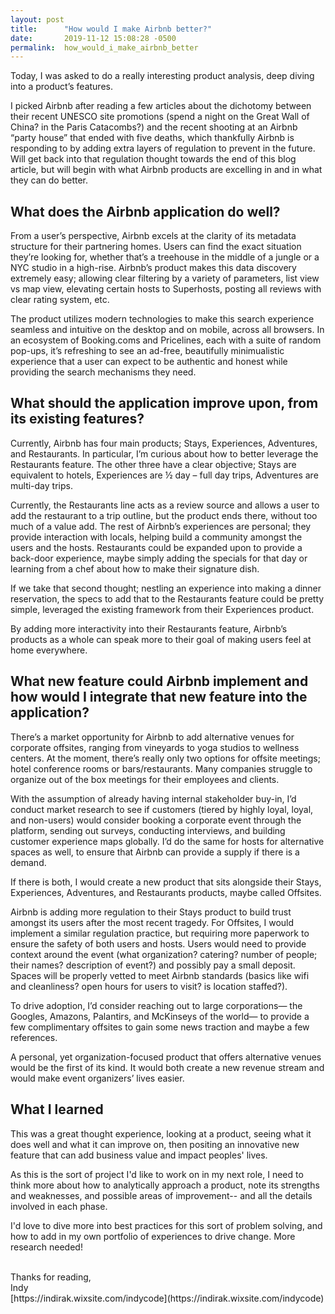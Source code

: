 ```yaml
---
layout: post
title:      "How would I make Airbnb better?"
date:       2019-11-12 15:08:28 -0500
permalink:  how_would_i_make_airbnb_better
---
```



Today, I was asked to do a really interesting product analysis, deep diving into a product’s features. 

I picked Airbnb after reading a few articles about the dichotomy between their recent UNESCO site promotions (spend a night on the Great Wall of China? in the Paris Catacombs?) and the recent shooting at an Airbnb “party house” that ended with five deaths, which thankfully Airbnb is responding to by adding extra layers of regulation to prevent in the future. Will get back into that regulation thought towards the end of this blog article, but will begin with what Airbnb products are excelling in and in what they can do better. 


## What does the Airbnb application do well? 

From a user’s perspective, Airbnb excels at the clarity of its metadata structure for their partnering homes. Users can find the exact situation they’re looking for, whether that’s a treehouse in the middle of a jungle or a NYC studio in a high-rise. Airbnb’s product makes this data discovery extremely easy; allowing clear filtering by a variety of parameters, list view vs map view, elevating certain hosts to Superhosts, posting all reviews with clear rating system, etc. 

The product utilizes modern technologies to make this search experience seamless and intuitive on the desktop and on mobile, across all browsers. In an ecosystem of Booking.coms and Pricelines, each with a suite of random pop-ups, it’s refreshing to see an ad-free, beautifully minimualistic experience that a user can expect to be authentic and honest while providing the search mechanisms they need. 


## What should the application improve upon, from its existing features? 

Currently, Airbnb has four main products; Stays, Experiences, Adventures, and Restaurants. In particular, I’m curious about how to better leverage the Restaurants feature. The other three have a clear objective; Stays are equivalent to hotels, Experiences are ½ day – full day trips, Adventures are multi-day trips. 

Currently, the Restaurants line acts as a review source and allows a user to add the restaurant to a trip outline, but the product ends there, without too much of a value add. The rest of Airbnb’s experiences are personal; they provide interaction with locals, helping build a community amongst the users and the hosts. Restaurants could be expanded upon to provide a back-door experience, maybe simply adding the specials for that day or learning from a chef about how to make their signature dish. 

If we take that second thought; nestling an experience into making a dinner reservation, the specs to add that to the Restaurants feature could be pretty simple, leveraged the existing framework from their Experiences product.

By adding more interactivity into their Restaurants feature, Airbnb’s products as a whole can speak more to their goal of making users feel at home everywhere.



## What new feature could Airbnb implement and how would I integrate that new feature into the application? 


There’s a market opportunity for Airbnb to add alternative venues for corporate offsites, ranging from vineyards to yoga studios to wellness centers.  At the moment, there’s really only two options for offsite meetings; hotel conference rooms or bars/restaurants. Many companies struggle to organize out of the box meetings for their employees and clients. 

With the assumption of already having internal stakeholder buy-in, I’d conduct market research to see if customers (tiered by highly loyal, loyal, and non-users) would consider booking a corporate event through the platform, sending out surveys, conducting interviews, and building customer experience maps globally. I’d do the same for hosts for alternative spaces as well, to ensure that Airbnb can provide a supply if there is a demand. 

If there is both, I would create a new product that sits alongside their Stays, Experiences, Adventures, and Restaurants products, maybe called Offsites. 

Airbnb is adding more regulation to their Stays product to build trust amongst its users after the most recent tragedy. For Offsites, I would implement a similar regulation practice, but requiring more paperwork to ensure the safety of both users and hosts. Users would need to provide context around the event (what organization? catering? number of people; their names? description of event?) and possibly pay a small deposit. Spaces will be properly vetted to meet Airbnb standards (basics like wifi and cleanliness? open hours for users to visit? is location staffed?). 

To drive adoption, I’d consider reaching out to large corporations— the Googles, Amazons, Palantirs, and McKinseys of the world— to provide a few complimentary offsites to gain some news traction and maybe a few references. 

A personal, yet organization-focused product that offers alternative venues would be the first of its kind. It would both create a new revenue stream and would make event organizers’ lives easier. 



## What I learned 

This was a great thought experience, looking at a product, seeing what it does well and what it can improve on, then positing an innovative new feature that can add business value and impact peoples' lives. 

As this is the sort of project I'd like to work on in my next role, I need to think more about how to analytically approach a product, note its strengths and weaknesses, and possible areas of improvement-- and all the details involved in each phase. 

I'd love to dive more into best practices for this sort of problem solving, and how to add in my own portfolio of experiences to drive change. More research needed! 

<br>
Thanks for reading,<br>
Indy <br>
[https://indirak.wixsite.com/indycode](https://indirak.wixsite.com/indycode)<br><br>







